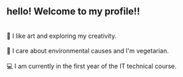 
<h2>hello! Welcome to my profile!!</h2>

<br>🎨 I like art and exploring my creativity.</br>
<br>🌱 I care about environmental causes and I'm vegetarian.</br>
<br>💻 I am currently in the first year of the IT technical course.</br>

<!--
**tsjessica/tsjessica** is a ✨ _special_ ✨ repository because its `README.md` (this file) appears on your GitHub profile.

Here are some ideas to get you started:

- 🔭 I’m currently working on ...
- 🌱 I’m currently learning ...
- 👯 I’m looking to collaborate on ...
- 🤔 I’m looking for help with ...
- 💬 Ask me about ...
- 📫 How to reach me: ...
- 😄 Pronouns: ...
- ⚡ Fun fact: ...
-->
